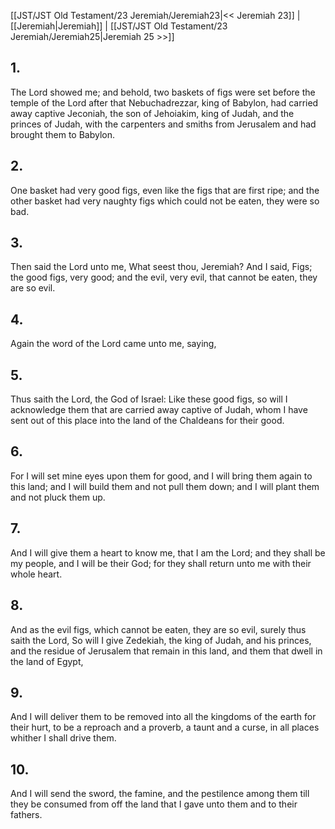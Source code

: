 [[JST/JST Old Testament/23 Jeremiah/Jeremiah23|<< Jeremiah 23]] | [[Jeremiah|Jeremiah]] | [[JST/JST Old Testament/23 Jeremiah/Jeremiah25|Jeremiah 25 >>]]
## 1.
The Lord showed me; and behold, two baskets of figs were set before the temple of the Lord after that Nebuchadrezzar, king of Babylon, had carried away captive Jeconiah, the son of Jehoiakim, king of Judah, and the princes of Judah, with the carpenters and smiths from Jerusalem and had brought them to Babylon.
## 2.
One basket had very good figs, even like the figs that are first ripe; and the other basket had very naughty figs which could not be eaten, they were so bad.
## 3.
Then said the Lord unto me, What seest thou, Jeremiah? And I said, Figs; the good figs, very good; and the evil, very evil, that cannot be eaten, they are so evil.
## 4.
Again the word of the Lord came unto me, saying,
## 5.
Thus saith the Lord, the God of Israel: Like these good figs, so will I acknowledge them that are carried away captive of Judah, whom I have sent out of this place into the land of the Chaldeans for their good.
## 6.
For I will set mine eyes upon them for good, and I will bring them again to this land; and I will build them and not pull them down; and I will plant them and not pluck them up.
## 7.
And I will give them a heart to know me, that I am the Lord; and they shall be my people, and I will be their God; for they shall return unto me with their whole heart.
## 8.
And as the evil figs, which cannot be eaten, they are so evil, surely thus saith the Lord, So will I give Zedekiah, the king of Judah, and his princes, and the residue of Jerusalem that remain in this land, and them that dwell in the land of Egypt,
## 9.
And I will deliver them to be removed into all the kingdoms of the earth for their hurt, to be a reproach and a proverb, a taunt and a curse, in all places whither I shall drive them.
## 10.
And I will send the sword, the famine, and the pestilence among them till they be consumed from off the land that I gave unto them and to their fathers.

